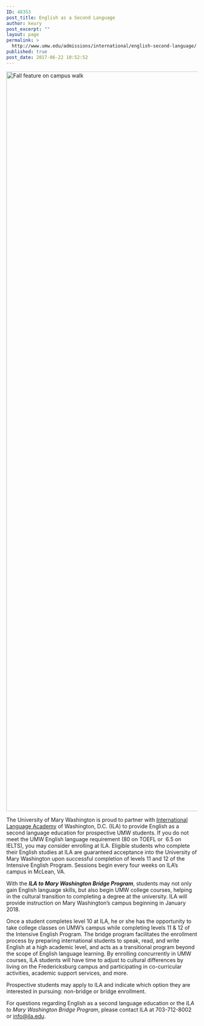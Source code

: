 ```yaml
---
ID: 48353
post_title: English as a Second Language
author: keury
post_excerpt: ""
layout: page
permalink: >
  http://www.umw.edu/admissions/international/english-second-language/
published: true
post_date: 2017-06-22 10:52:52
---
```

<img class="aligncenter wp-image-48355 size-full" src="http://www.umw.edu/admissions/wp-content/uploads/sites/6/2017/06/NS-Fall-12-Website.jpg" alt="Fall feature on campus walk" width="2705" height="1940" />

The University of Mary Washington is proud to partner with <a href="https://www.ila.edu/">International Language Academy</a> of Washington, D.C. (ILA) to provide English as a second language education for prospective UMW students. If you do not meet the UMW English language requirement (80 on TOEFL or  6.5 on IELTS), you may consider enrolling at ILA. Eligible students who complete their English studies at ILA are guaranteed acceptance into the University of Mary Washington upon successful completion of levels 11 and 12 of the Intensive English Program. Sessions begin every four weeks on ILA’s campus in McLean, VA.

With the <strong><em>ILA to Mary Washington Bridge Program</em></strong>, students may not only gain English language skills, but also begin UMW college courses, helping in the cultural transition to completing a degree at the university. ILA will provide instruction on Mary Washington’s campus beginning in January 2018.

Once a student completes level 10 at ILA, he or she has the opportunity to take college classes on UMW’s campus while completing levels 11 &amp; 12 of the Intensive English Program. The bridge program facilitates the enrollment process by preparing international students to speak, read, and write English at a high academic level, and acts as a transitional program beyond the scope of English language learning. By enrolling concurrently in UMW courses, ILA students will have time to adjust to cultural differences by living on the Fredericksburg campus and participating in co-curricular activities, academic support services, and more.

Prospective students may apply to ILA and indicate which option they are interested in pursuing: non-bridge or bridge enrollment.

For questions regarding English as a second language education or the <em>ILA to Mary Washington Bridge Program</em>, please contact ILA at 703-712-8002 or <a href="mailto:info@ila.edu">info@ila.edu</a>.